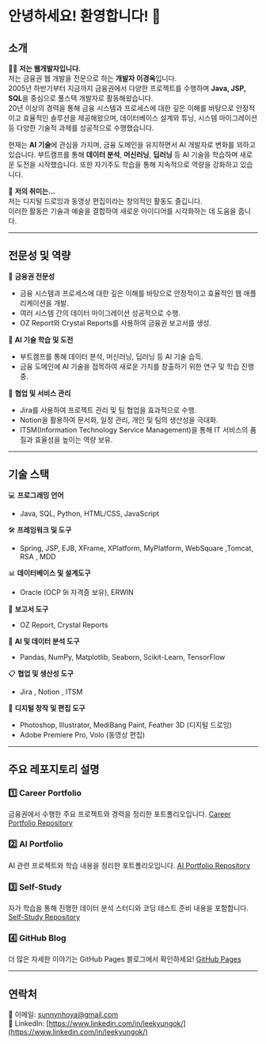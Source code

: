 # 안녕하세요! 환영합니다! 👋 


## 소개

👨‍💻 **저는 웹개발자입니다.**  
저는 금융권 웹 개발을 전문으로 하는 **개발자 이경옥**입니다.  
2005년 하반기부터 지금까지 금융권에서 다양한 프로젝트를 수행하며 **Java, JSP, SQL**을 중심으로 풀스택 개발자로 활동해왔습니다.  
20년 이상의 경력을 통해 금융 시스템과 프로세스에 대한 깊은 이해를 바탕으로 안정적이고 효율적인 솔루션을 제공해왔으며, 데이터베이스 설계와 튜닝, 시스템 마이그레이션 등 다양한 기술적 과제를 성공적으로 수행했습니다.

현재는 **AI 기술**에 관심을 가지며, 금융 도메인을 유지하면서 AI 개발자로 변화를 꾀하고 있습니다. 부트캠프를 통해 **데이터 분석**, **머신러닝**, **딥러닝** 등 AI 기술을 학습하며 새로운 도전을 시작했습니다. 또한 자기주도 학습을 통해 지속적으로 역량을 강화하고 있습니다.

🎨 **저의 취미는...**  
저는 디지털 드로잉과 동영상 편집이라는 창의적인 활동도 즐깁니다.  
이러한 활동은 기술과 예술을 결합하여 새로운 아이디어를 시각화하는 데 도움을 줍니다.


---

## 전문성 및 역량

🌟 **금융권 전문성**  
- 금융 시스템과 프로세스에 대한 깊은 이해를 바탕으로 안정적이고 효율적인 웹 애플리케이션을 개발.  
- 여러 시스템 간의 데이터 마이그레이션 성공적으로 수행.  
- OZ Report와 Crystal Reports를 사용하여 금융권 보고서를 생성.

🌟 **AI 기술 학습 및 도전**  
- 부트캠프를 통해 데이터 분석, 머신러닝, 딥러닝 등 AI 기술 습득.  
- 금융 도메인에 AI 기술을 접목하여 새로운 가치를 창출하기 위한 연구 및 학습 진행 중.

🌟 **협업 및 서비스 관리**  
- Jira를 사용하여 프로젝트 관리 및 팀 협업을 효과적으로 수행.  
- Notion을 활용하여 문서화, 일정 관리, 개인 및 팀의 생산성을 극대화.  
- ITSM(Information Technology Service Management)을 통해 IT 서비스의 품질과 효율성을 높이는 역량 보유.

---

## 기술 스택

💻 **프로그래밍 언어**  
- Java, SQL, Python, HTML/CSS, JavaScript  

🛠️ **프레임워크 및 도구**  
- Spring, JSP, EJB, XFrame, XPlatform, MyPlatform, WebSquare ,Tomcat, RSA , MDD

📊 **데이터베이스 및 설계도구**  
- Oracle (OCP 9i 자격증 보유), ERWIN 

📝 **보고서 도구**  
- OZ Report, Crystal Reports  

🔧 **AI 및 데이터 분석 도구**  
- Pandas, NumPy, Matplotlib, Seaborn, Scikit-Learn, TensorFlow  

📋 **협업 및 생산성 도구**  
- Jira , Notion , ITSM

🎨 **디지털 창작 및 편집 도구**  
- Photoshop, Illustrator, MediBang Paint, Feather 3D (디지털 드로잉)  
- Adobe Premiere Pro, Volo (동영상 편집)


---

## 주요 레포지토리 설명

### 1️⃣ Career Portfolio
금융권에서 수행한 주요 프로젝트와 경력을 정리한 포트폴리오입니다.  [Career Portfolio Repository](https://github.com/LeeKyungOk/career-portfolio)

### 2️⃣ AI Portfolio
AI 관련 프로젝트와 학습 내용을 정리한 포트폴리오입니다.  [AI Portfolio Repository](https://github.com/LeeKyungOk/AI-portfolio)

### 3️⃣ Self-Study
자가 학습을 통해 진행한 데이터 분석 스터디와 코딩 테스트 준비 내용을 포함합니다.  [Self-Study Repository](https://github.com/LeeKyungOk/self-study)

### 4️⃣ GitHub Blog
더 많은 자세한 이야기는 GitHub Pages 블로그에서 확인하세요!   [GitHub Pages](https://leekyungok.github.io)

---

## 연락처

📧 이메일: [sunnynhoya@gmail.com](mailto:sunnynhoya@gmail.com)  
🔗 LinkedIn: [https://www.linkedin.com/in/leekyungok/](https://www.linkedin.com/in/leekyungok/)  

